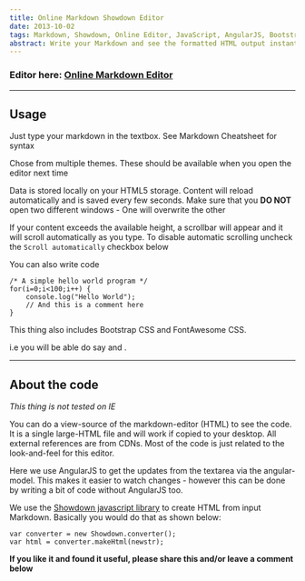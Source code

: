 ```yaml
---
title: Online Markdown Showdown Editor 
date: 2013-10-02
tags: Markdown, Showdown, Online Editor, JavaScript, AngularJS, Bootstrap
abstract: Write your Markdown and see the formatted HTML output instantaneously . I usually write my posts in Markdown format (specifically Showdown).Now it is even more easier and faster to write my content with the Online Editor where I can see content rendered in real time. The editor is online and stores your content in Local storage. See more details within.
---
```


### Editor here: <a href="/markdown-editor" target="markdown_editor" title="Online Realtime Markdown Showdown Editor">Online Markdown Editor</a>

---

## Usage

Just type your markdown in the textbox. See Markdown Cheatsheet for syntax

Chose from multiple themes. These should be available when you open the editor next time

Data is stored locally on your HTML5 storage. Content will reload automatically and is saved every few seconds. Make sure that you **DO NOT** open two different windows - One will overwrite the other

If your content exceeds the available height, a scrollbar will appear and it will scroll automatically as you type. To disable automatic scrolling uncheck the ```Scroll automatically``` checkbox below

You can also write code 

```
/* A simple hello world program */
for(i=0;i<100;i++) {
    console.log("Hello World");
    // And this is a comment here
}
```

This thing also includes Bootstrap CSS and FontAwesome CSS. 

i.e you will be able do say <i class="icon-smile"></i> and <i class="icon-glass"></i>. 

---

## About the code

*This thing is not tested on IE* 

You can do a view-source of the markdown-editor (HTML) to see the code. It is a single large-HTML file and will work if copied to your desktop. All external references are from CDNs. Most of the code is just related to the look-and-feel for this editor.

Here we use AngularJS to get the updates from the textarea via the angular-model. This makes it easier to watch changes - however this can be done by writing a bit of code without AngularJS too.

We use the [Showdown javascript library](https://github.com/coreyti/showdown) to create HTML from input Markdown. Basically you would do that as shown below:

```
var converter = new Showdown.converter();
var html = converter.makeHtml(newstr);
```


**If you like it and found it useful, please share this and/or leave a comment below**

 